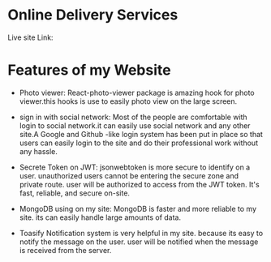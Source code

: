 # Online Delivery Services

Live site Link:

# Features of my Website

* Photo viewer: React-photo-viewer package is amazing hook for photo viewer.this hooks is use to easily photo view on the large screen.

* sign in with social network: Most of the people are comfortable with login to social network.it can easily use social network and any other site.A Google and Github -like login system has been put in place so that users can easily login to the site and do their professional work without any hassle.

* Secrete Token on JWT: jsonwebtoken is more secure to identify on a user. unauthorized users cannot be entering the secure zone and private route. user will be authorized to access from the JWT token. It's fast, reliable, and secure on-site. 

* MongoDB using on my site: MongoDB is faster and more reliable to my site. its can easily handle large amounts of data.

* Toasify Notification system is very helpful in my site. because its easy to notify the message on the user. user will be notified when the message is received from the server.
